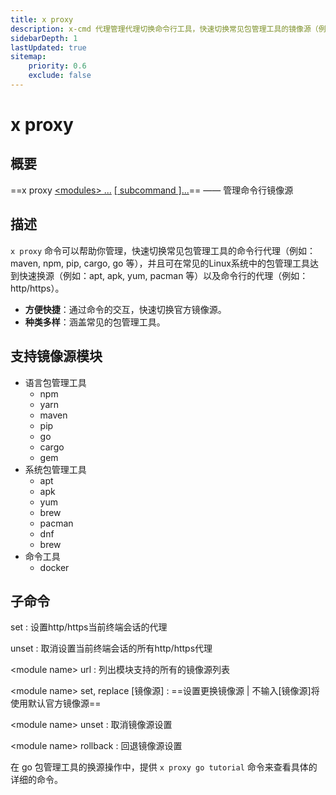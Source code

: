```yaml
---
title: x proxy
description: x-cmd 代理管理代理切换命令行工具，快速切换常见包管理工具的镜像源（例如：maven, npm, pip, cargo, go 等），并且可在常见的Linux系统中的包管理工具达到快速换源（例如：apt, apk, yum, pacman 等）以及命令行的代理（例如：http/https）
sidebarDepth: 1
lastUpdated: true
sitemap:
    priority: 0.6
    exclude: false
---
```


# x proxy

<Terminal :termIndex="2"/>

## 概要

==x proxy [ \<modules\> ...](#支持镜像源模块) [[ subcommand ]...](#子命令)== ——  管理命令行镜像源

## 描述

`x proxy` 命令可以帮助你管理，快速切换常见包管理工具的命令行代理（例如：maven, npm, pip, cargo, go 等），并且可在常见的Linux系统中的包管理工具达到快速换源（例如：apt, apk, yum, pacman 等）以及命令行的代理（例如：http/https）。

- **方便快捷**：通过命令的交互，快速切换官方镜像源。
- **种类多样**：涵盖常见的包管理工具。

## 支持镜像源模块

- 语言包管理工具
    - npm
    - yarn
    - maven
    - pip
    - go
    - cargo
    - gem
- 系统包管理工具
    - apt
    - apk
    - yum
    - brew
    - pacman
    - dnf
    - brew
- 命令工具
    - docker

## 子命令

set
:  设置http/https当前终端会话的代理

unset
:  取消设置当前终端会话的所有http/https代理

\<module name\> url
:   列出模块支持的所有的镜像源列表

\<module name\> set, replace [镜像源]
:   ==设置更换镜像源 | 不输入[镜像源]将使用默认官方镜像源==

\<module name\> unset
:   取消镜像源设置

\<module name\> rollback
:   回退镜像源设置

<Badge type="tip" text="提示" vertical="middle" /> 在 go 包管理工具的换源操作中，提供 <code>x proxy go tutorial</code> 命令来查看具体的详细的命令。